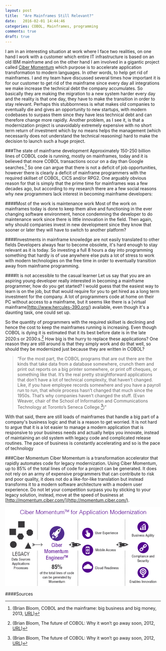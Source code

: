```yaml
---
layout: post
title:  "Are Mainframes Still Relevant?"
date:   2016-02-01 14:44:46
categories: COBOL, Mainframes, programming
comments: true
draft: true
---
```


I am in an interesting situation at work where I face two realities, on one hand I work with a customer which entire IT infrastructure is based on an old IBM mainframe and on the other hand I am involved in a gigantic project called [Ciber Momentum](http://momentum.ciber.com/) which purpose is to accelerate application transformation to modern languages. In other words, to help get rid of mainframes. I and my team have discussed several times how important it is for our customer to get rid of the mainframe since every day all integrations we make increase the technical debt the company accumulates. So basically they are making the migration to a new system harder every day and the reality is that one day, they have to make the transition in order to stay relevant. Perhaps this stubbornness is what makes old companies to eventually die and gives an opportunity to new startups, with modern codebases to surpass them since they have less technical debt and can therefore change more rapidly. Another problem, as I see it, is that a modernization project is unavoidably extremely expensive with no short term return of investment which by no means helps the management (which necessarily does not understand the technical reasoning) hard to make the decision to launch such a huge project.

###The state of mainframe development
Approximately 150-250 billion lines of COBOL code is running, mostly on mainframes, today and it is believed that more COBOL transactions occur on a day than Google searches.[^1] So one can argue that there is not a deficit of job opportunities, however there is clearly a deficit of mainframe programmers with the required skillset of COBOL, CICS and/or RPG2. One arguably obvious reason for that is simply that the prime time for mainframes was a few decades ago, but according to my research there are a few social reasons why new programmers lack interest in becoming mainframe developers:

####Most of the work is maintenance work
Most of the work on mainframes today is done to keep them alive and functioning in the ever changing software environment, hence condemning the developer to do maintenance work since there is little innovation in the field. Then again, why should companies invest in new development since they know that sooner or later they will have to switch to another platform?

####Investments in mainframe knowledge are not easily translated to other fields
Developers always fear to become obsolete, it's hard enough to stay relevant as it is today. So investing a full 8 hours a day into programming something that hardly is of use anywhere else puts a lot of stress to work with modern technologies on the free time in order to eventually transition away from mainframe programming. 

####It is not accessible to the casual learner
Let us say that you are an aspiring young developer really interested in becoming a mainframe programmer, how do you get started? I would guess that the easiest way to learn is on the job, but that would require for you to get hired as a long term investment for the company. A lot of programmers code at home on their PC without access to a mainframe, but it seems like there is a [virtual mainframe]http://www.hercules-390.org/) available, even though it's a daunting task, one could set up.

So the quantity of programmers with the required skillset is declining and hence the cost to keep the mainframes running is increasing. Even though COBOL is dying it is estimated that it its best before date is in the late 2020:s or 2030:s.[^2] How big is the hurry to replace these applications? One reason they are still around is that they simply work and do that well, so should they be modernized just because they are written in COBOL? 

>“For the most part, the COBOL programs that are out there are the kinds that take data from a database somewhere, crunch them and print out reports on a big printer somewhere, or print off cheques, or something like that. It’s the real pretty straightforward applications that don’t have a lot of technical complexity, that haven’t changed. Like, if you have employee records somewhere and you have a payroll run to run, that whole process hasn’t changed that much since the 1950s. That’s why companies haven’t changed the stuff. (Evan Weaver, chair of the School of Information and Communications Technology at Toronto’s Seneca College.[^2])"

With that said, there are still loads of mainframes that handle a big part of a company's business logic and that is a reason to get worried. It is not hard to argue that it is a lot easier to manage a modern application that is responsive to your business needs and actually helps you innovate, instead of maintaining an old system with legacy code and complicated release routines. The pace of business is constantly accelerating and so is the pace of technology

###Ciber Momentum
Ciber Momentum is a transformation accelerator that rapidly automates code for legacy modernization. Using Ciber Momentum, up to 85% of the total lines of code for a project can be generated. It does not rely on an army of expensive programmers that can contribute to risk and poor quality, it does not do a like-for-like translation but instead transforms it to a modern software architecture with a modern user experience. Do not let your competition surpass you by sticking to your legacy solution, instead, move at the speed of business at [http://momentum.ciber.com/](http://momentum.ciber.com/).

<img src="https://github.com/Oberheim/oberheim.github.io/raw/master/_assets/images/Ciber-Momentum-Transformation-Accelerator.jpg" alt="Ciber Momentum for Application Modernization" style="max-width: 100%;height:auto;" />

####Sources
[^1]:(Brian Bloom, COBOL and the mainframe: big business and big money, 2013, [URL](http://blog.stafflink.ca/recruiting-tips/cobol-and-the-mainframe-big-business-and-big-money))
[^2]:(Brian Bloom, The future of COBOL: Why it won’t go away soon, 2012, [URL](http://www.itworldcanada.com/article/the-future-of-cobol-why-it-wont-go-away-soon/45722))
